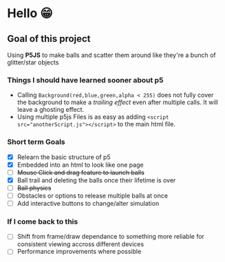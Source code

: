 # Hello 😁

## Goal of this project

Using **P5JS** to make balls and scatter them around like they're a bunch of glitter/star objects

### Things I should have learned sooner about p5

-   Calling `Background(red,blue,green,alpha < 255)` does not fully cover the background to make a _trailing effect_ even after multiple calls. It will leave a ghosting effect.
-   Using multiple p5js Files is as easy as adding `<script src="anotherScript.js"></script>` to the main html file.

### Short term Goals

-   [x] Relearn the basic structure of p5
-   [x] Embedded into an html to look like one page
-   [ ] ~~Mouse Click and drag feature to launch balls~~
-   [x] Ball trail and deleting the balls once their lifetime is over
-   [ ] ~~Ball physics~~
-   [ ] Obstacles or options to release multiple balls at once
-   [ ] Add interactive buttons to change/alter simulation

### If I come back to this

-   [ ] Shift from frame/draw dependance to something more reliable for consistent viewing accross different devices
-   [ ] Performance improvements where possible
